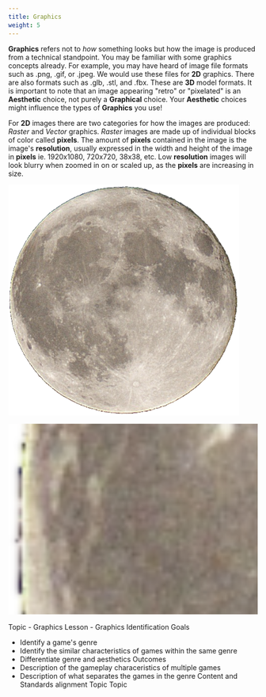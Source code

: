```yaml
---
title: Graphics
weight: 5
---
```


**Graphics** refers not to *how* something looks but how the image is produced from a technical standpoint. You may be familiar with some graphics concepts already. For example, you may have heard of image file formats such as .png, .gif, or .jpeg. We would use these files for **2D** graphics. There are also formats such as .glb, .stl, and .fbx. These are **3D** model formats. It is important to note that an image appearing "retro" or "pixelated" is an **Aesthetic** choice, not purely a **Graphical** choice. Your **Aesthetic** choices might influence the types of **Graphics** you use!

For **2D** images there are two categories for how the images are produced: *Raster* and *Vector* graphics. *Raster* images are made up of individual blocks of color called **pixels**. The amount of **pixels** contained in the image is the image's **resolution**, usually expressed in the width and height of the image in **pixels** ie. 1920x1080, 720x720, 38x38, etc. Low **resolution** images will look blurry when zoomed in on or scaled up, as the **pixels** are increasing in size.

![A raster image of the moon](../../assets/reveal-js/css/Moon.png "A .png image of the moon")

![A raster image of the moon that has been scaled up](../../assets/reveal-js/css/zoomoon.png "A raster image of the moon that has been scaled up")

Topic - Graphics
Lesson - Graphics Identification
Goals
* Identify a game's genre
* Identify the similar characteristics of games within the same genre
* Differentiate genre and aesthetics
Outcomes
* Description of the gameplay characeristics of multiple games
* Description of what separates the games in the genre
Content and Standards alignment
Topic
Topic